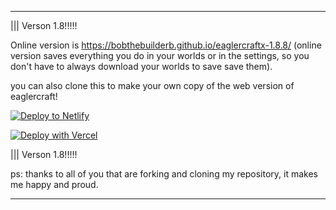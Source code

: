 ----------------------------------------------------------------------------------------------------------------------------------------------------------------------------------------------------------------------

  ||| Verson 1.8!!!!!

  Online version is https://bobthebuilderb.github.io/eaglercraftx-1.8.8/ (online version saves everything you do in your worlds or in the settings, so you don't have to always download your worlds to save save them).
  
  you can also clone this to make your own copy of the web version of eaglercraft!
  
  [![Deploy to Netlify](https://www.netlify.com/img/deploy/button.svg)](https://app.netlify.com/start/deploy?repository=https://github.com/BobTheBuilderB/eaglercraft-1.8.8)
  
  [![Deploy with Vercel](https://vercel.com/button)](https://vercel.com/new/clone?repository-url=https%3A%2F%2Fgithub.com%2FBobTheBuilderB%2Feagercraft-1.8.8%2F)
  
  ||| Verson 1.8!!!!!
  
  ps: thanks to all of you that are forking and cloning my repository, it makes me happy and proud.

----------------------------------------------------------------------------------------------------------------------------------------------------------------------------------------------------------------------
